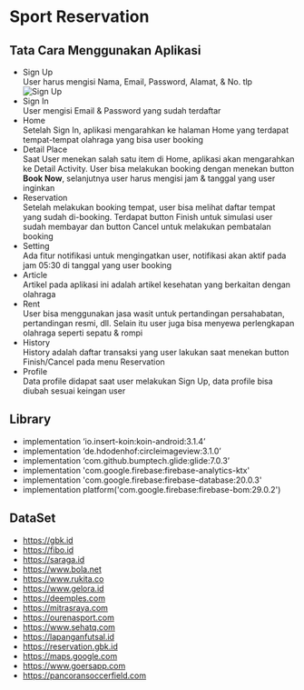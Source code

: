 # Sport Reservation

## Tata Cara Menggunakan Aplikasi

- Sign Up\
User harus mengisi Nama, Email, Password, Alamat, & No. tlp\
![Sign Up](https://giphy.com/gifs/yHfKglyUoeEunRaF79/fullscreen)
- Sign In\
User mengisi Email & Password yang sudah terdaftar
- Home\
Setelah Sign In, aplikasi mengarahkan ke halaman Home yang terdapat tempat-tempat olahraga yang bisa user booking
- Detail Place\
Saat User menekan salah satu item di Home, aplikasi akan mengarahkan ke Detail Activity. User bisa melakukan booking dengan menekan button **Book Now**, selanjutnya user harus mengisi jam & tanggal yang user inginkan
- Reservation\
Setelah melakukan booking tempat, user bisa melihat daftar tempat yang sudah di-booking. Terdapat button Finish untuk simulasi user sudah membayar dan button Cancel untuk melakukan pembatalan booking
- Setting\
Ada fitur notifikasi untuk mengingatkan user, notifikasi akan aktif pada jam 05:30 di tanggal yang user booking
- Article\
Artikel pada aplikasi ini adalah artikel kesehatan yang berkaitan dengan olahraga
- Rent\
User bisa menggunakan jasa wasit untuk pertandingan persahabatan, pertandingan resmi, dll. Selain itu user juga bisa menyewa perlengkapan olahraga seperti sepatu & rompi
- History\
History adalah daftar transaksi yang user lakukan saat menekan button Finish/Cancel pada menu Reservation
- Profile\
Data profile didapat saat user melakukan Sign Up, data profile bisa diubah sesuai keingan user

## Library

- implementation ‘io.insert-koin:koin-android:3.1.4’
- implementation ‘de.hdodenhof:circleimageview:3.1.0’
- implementation ‘com.github.bumptech.glide:glide:7.0.3’
- implementation 'com.google.firebase:firebase-analytics-ktx'
- implementation 'com.google.firebase:firebase-database:20.0.3'
- implementation platform('com.google.firebase:firebase-bom:29.0.2')

## DataSet

- https://gbk.id
- https://fibo.id
- https://saraga.id
- https://www.bola.net
- https://www.rukita.co
- https://www.gelora.id
- https://deemples.com
- https://mitrasraya.com
- https://ourenasport.com
- https://www.sehatq.com
- https://lapanganfutsal.id
- https://reservation.gbk.id
- https://maps.google.com
- https://www.goersapp.com
- https://pancoransoccerfield.com
